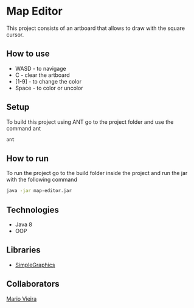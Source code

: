 # Map Editor
This project consists of an artboard that allows to draw with the square cursor.

## How to use
+ WASD - to navigage
+ C - clear the artboard
+ [1-9] - to change the color
+ Space - to color or uncolor

## Setup
To build this project using ANT go to the project folder and use the command ant
```bash
ant
```
## How to run
To run the project go to the build folder inside the project and run the jar with the following command
```bash
java -jar map-editor.jar
```
  
## Technologies
+ Java 8
+ OOP

## Libraries
+ [SimpleGraphics](https://github.com/academia-de-codigo/simple-graphics)
    
## Collaborators
[Mario Vieira](https://github.com/MarioWork)

